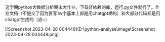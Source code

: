 这学期python大数据分析期末大作业，下载好依赖的库，运行.py文件就行了。作业文档（不提交了因为要写1w字基本上都是用chatgpt糊的）和大部分代码都是用chatgpt生成的（逃~）

![Screenshot 2023-04-28 004449](D:\python-analyse\image\Screenshot 2023-04-28 004449.png)
